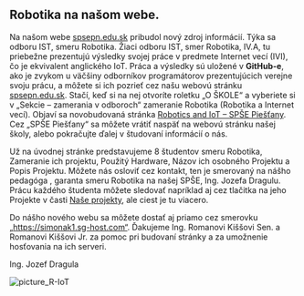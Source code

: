 <h2>Robotika na našom webe.</h2>

Na našom webe <a href="https://info-spsepn.edupage.org/">spsepn.edu.sk</a> pribudol nový zdroj informácií. Týka sa odboru IST, smeru Robotika. Žiaci odboru IST, smer Robotika, IV.A, tu priebežne prezentujú výsledky svojej práce v predmete Internet vecí (IVI), čo je ekvivalent anglického IoT. Práca a výsledky sú uložené v <b>GitHub-e</b>, ako je zvykom u väčšiny odborníkov programátorov prezentujúcich verejne svoju prácu, a môžete si ich pozrieť cez našu webovú stránku <a href="https://info-spsepn.edupage.org/">spsepn.edu.sk</a>. Stačí, keď si na nej otvoríte roletku „O ŠKOLE“ a vyberiete si v „Sekcie – zamerania v odboroch“ zameranie Robotika (Robotika a Internet vecí). Objaví sa novobudovaná stránka <a href="https://simonak1.sg-host.com/">Robotics and IoT – SPŠE Pieš&#357;any</a>. Cez „SPŠE Piešťany“ sa môžete vrátiť naspäť na webovú stránku našej školy, alebo pokračujte ďalej v študovaní informácií o nás.

Už na úvodnej stránke predstavujeme 8  študentov smeru Robotika, Zameranie ich projektu, Použitý Hardware, Názov ich osobného Projektu a Popis Projektu. Môžete nás osloviť cez kontakt, ten je smerovaný na nášho pedagóga , garanta smeru Robotika na našej SPŠE, Ing. Jozefa Dragulu. Prácu každého študenta môžete sledovať napríklad aj cez tlačitka na jeho Projekte v časti <a href="https://simonak1.sg-host.com/#features">Naše projekty</a>, ale ciest je tu viacero. 

Do nášho nového webu sa môžete dostať aj priamo cez smerovku „https://simonak1.sg-host.com“. Ďakujeme Ing. Romanovi Kiššovi Sen. a Romanovi Kiššovi Jr. za pomoc pri budovaní stránky a za umožnenie hosťovania na ich serveri.

Ing. Jozef Dragula

![picture_R-IoT](https://user-images.githubusercontent.com/30365471/200177146-454efd23-c3c1-4dbd-87c9-f4998292c00f.png)
